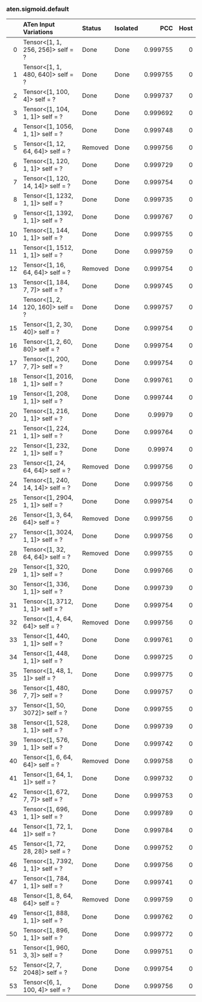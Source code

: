 ### aten.sigmoid.default
|    | ATen Input Variations             | Status   | Isolated   |      PCC |   Host |
|---:|:----------------------------------|:---------|:-----------|---------:|-------:|
|  0 | Tensor<[1, 1, 256, 256]> self = ? | Done     | Done       | 0.999755 |      0 |
|  1 | Tensor<[1, 1, 480, 640]> self = ? | Done     | Done       | 0.999755 |      0 |
|  2 | Tensor<[1, 100, 4]> self = ?      | Done     | Done       | 0.999737 |      0 |
|  3 | Tensor<[1, 104, 1, 1]> self = ?   | Done     | Done       | 0.999692 |      0 |
|  4 | Tensor<[1, 1056, 1, 1]> self = ?  | Done     | Done       | 0.999748 |      0 |
|  5 | Tensor<[1, 12, 64, 64]> self = ?  | Removed  | Done       | 0.999756 |      0 |
|  6 | Tensor<[1, 120, 1, 1]> self = ?   | Done     | Done       | 0.999729 |      0 |
|  7 | Tensor<[1, 120, 14, 14]> self = ? | Done     | Done       | 0.999754 |      0 |
|  8 | Tensor<[1, 1232, 1, 1]> self = ?  | Done     | Done       | 0.999735 |      0 |
|  9 | Tensor<[1, 1392, 1, 1]> self = ?  | Done     | Done       | 0.999767 |      0 |
| 10 | Tensor<[1, 144, 1, 1]> self = ?   | Done     | Done       | 0.999755 |      0 |
| 11 | Tensor<[1, 1512, 1, 1]> self = ?  | Done     | Done       | 0.999759 |      0 |
| 12 | Tensor<[1, 16, 64, 64]> self = ?  | Removed  | Done       | 0.999754 |      0 |
| 13 | Tensor<[1, 184, 7, 7]> self = ?   | Done     | Done       | 0.999745 |      0 |
| 14 | Tensor<[1, 2, 120, 160]> self = ? | Done     | Done       | 0.999757 |      0 |
| 15 | Tensor<[1, 2, 30, 40]> self = ?   | Done     | Done       | 0.999754 |      0 |
| 16 | Tensor<[1, 2, 60, 80]> self = ?   | Done     | Done       | 0.999754 |      0 |
| 17 | Tensor<[1, 200, 7, 7]> self = ?   | Done     | Done       | 0.999754 |      0 |
| 18 | Tensor<[1, 2016, 1, 1]> self = ?  | Done     | Done       | 0.999761 |      0 |
| 19 | Tensor<[1, 208, 1, 1]> self = ?   | Done     | Done       | 0.999744 |      0 |
| 20 | Tensor<[1, 216, 1, 1]> self = ?   | Done     | Done       | 0.99979  |      0 |
| 21 | Tensor<[1, 224, 1, 1]> self = ?   | Done     | Done       | 0.999764 |      0 |
| 22 | Tensor<[1, 232, 1, 1]> self = ?   | Done     | Done       | 0.99974  |      0 |
| 23 | Tensor<[1, 24, 64, 64]> self = ?  | Removed  | Done       | 0.999756 |      0 |
| 24 | Tensor<[1, 240, 14, 14]> self = ? | Done     | Done       | 0.999756 |      0 |
| 25 | Tensor<[1, 2904, 1, 1]> self = ?  | Done     | Done       | 0.999754 |      0 |
| 26 | Tensor<[1, 3, 64, 64]> self = ?   | Removed  | Done       | 0.999756 |      0 |
| 27 | Tensor<[1, 3024, 1, 1]> self = ?  | Done     | Done       | 0.999756 |      0 |
| 28 | Tensor<[1, 32, 64, 64]> self = ?  | Removed  | Done       | 0.999755 |      0 |
| 29 | Tensor<[1, 320, 1, 1]> self = ?   | Done     | Done       | 0.999766 |      0 |
| 30 | Tensor<[1, 336, 1, 1]> self = ?   | Done     | Done       | 0.999739 |      0 |
| 31 | Tensor<[1, 3712, 1, 1]> self = ?  | Done     | Done       | 0.999754 |      0 |
| 32 | Tensor<[1, 4, 64, 64]> self = ?   | Removed  | Done       | 0.999756 |      0 |
| 33 | Tensor<[1, 440, 1, 1]> self = ?   | Done     | Done       | 0.999761 |      0 |
| 34 | Tensor<[1, 448, 1, 1]> self = ?   | Done     | Done       | 0.999725 |      0 |
| 35 | Tensor<[1, 48, 1, 1]> self = ?    | Done     | Done       | 0.999775 |      0 |
| 36 | Tensor<[1, 480, 7, 7]> self = ?   | Done     | Done       | 0.999757 |      0 |
| 37 | Tensor<[1, 50, 3072]> self = ?    | Done     | Done       | 0.999755 |      0 |
| 38 | Tensor<[1, 528, 1, 1]> self = ?   | Done     | Done       | 0.999739 |      0 |
| 39 | Tensor<[1, 576, 1, 1]> self = ?   | Done     | Done       | 0.999742 |      0 |
| 40 | Tensor<[1, 6, 64, 64]> self = ?   | Removed  | Done       | 0.999758 |      0 |
| 41 | Tensor<[1, 64, 1, 1]> self = ?    | Done     | Done       | 0.999732 |      0 |
| 42 | Tensor<[1, 672, 7, 7]> self = ?   | Done     | Done       | 0.999753 |      0 |
| 43 | Tensor<[1, 696, 1, 1]> self = ?   | Done     | Done       | 0.999789 |      0 |
| 44 | Tensor<[1, 72, 1, 1]> self = ?    | Done     | Done       | 0.999784 |      0 |
| 45 | Tensor<[1, 72, 28, 28]> self = ?  | Done     | Done       | 0.999752 |      0 |
| 46 | Tensor<[1, 7392, 1, 1]> self = ?  | Done     | Done       | 0.999756 |      0 |
| 47 | Tensor<[1, 784, 1, 1]> self = ?   | Done     | Done       | 0.999741 |      0 |
| 48 | Tensor<[1, 8, 64, 64]> self = ?   | Removed  | Done       | 0.999759 |      0 |
| 49 | Tensor<[1, 888, 1, 1]> self = ?   | Done     | Done       | 0.999762 |      0 |
| 50 | Tensor<[1, 896, 1, 1]> self = ?   | Done     | Done       | 0.999772 |      0 |
| 51 | Tensor<[1, 960, 3, 3]> self = ?   | Done     | Done       | 0.999751 |      0 |
| 52 | Tensor<[2, 7, 2048]> self = ?     | Done     | Done       | 0.999754 |      0 |
| 53 | Tensor<[6, 1, 100, 4]> self = ?   | Done     | Done       | 0.999756 |      0 |

